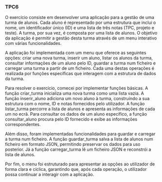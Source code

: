 ### TPC6

O exercício consiste em desenvolver uma aplicação para a gestão de uma turma de alunos. Cada aluno é representado por uma estrutura que inclui o nome, um
identificador único (ID) e uma lista de três notas (TPC, projeto e teste). A turma, por sua vez, é composta por uma lista de alunos. O objetivo da aplicação
é permitir a gestão desta turma através de um menu interativo com várias funcionalidades.

A aplicação foi implementada com um menu que oferece as seguintes opções: criar uma nova turma, inserir um aluno, listar os alunos da turma, consultar 
informações de um aluno pelo ID, guardar a turma num ficheiro e carregar uma turma a partir de um ficheiro. Cada uma destas operações é realizada por
funções específicas que interagem com a estrutura de dados da turma.

Para resolver o exercício, comecei por implementar funções básicas. A função criar_turma inicializa uma nova turma como uma lista vazia. A função inserir_aluno 
adiciona um novo aluno à turma, construindo a sua estrutura com o nome, ID e notas fornecidos pelo utilizador. A função listar_turma percorre a lista de alunos 
e apresenta as informações de cada um no ecrã. Para consultar os dados de um aluno específico, a função consultar_aluno procura pelo ID fornecido e exibe 
as informações correspondentes.

Além disso, foram implementadas funcionalidades para guardar e carregar a turma num ficheiro. A função guardar_turma salva a lista de alunos num ficheiro 
em formato JSON, permitindo preservar os dados para uso posterior. Já a função carregar_turma lê um ficheiro JSON e reconstrói a lista de alunos.

Por fim, o menu foi estruturado para apresentar as opções ao utilizador de forma clara e cíclica, garantindo que, após cada operação, o utilizador possa
continuar a interagir com a aplicação.